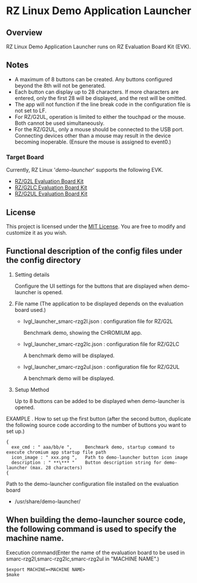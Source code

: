 # RZ Linux Demo Application Launcher

## Overview

RZ Linux Demo Application Launcher runs on RZ Evaluation Board Kit (EVK).

## Notes

- A maximum of 8 buttons can be created. Any buttons configured beyond the 8th will not be generated.
- Each button can display up to 28 characters. If more characters are entered, only the first 28 will be displayed, and the rest will be omitted.
- The app will not function if the line break code in the configuration file is not set to LF.
- For RZ/G2UL, operation is limited to either the touchpad or the mouse. Both cannot be used simultaneously.
- For the RZ/G2UL, only a mouse should be connected to the USB port. Connecting devices other than a mouse may result in the device becoming inoperable. (Ensure the mouse is assigned to event0.)

### Target Board

Currently, RZ Linux '_demo-launcher_' supports the following EVK.

- [RZ/G2L Evaluation Board Kit](https://www.renesas.com/us/en/products/microcontrollers-microprocessors/rz-mpus/rzg2l-evkit-evaluation-board-kit-rzg2l-mpu)
- [RZ/G2LC Evaluation Board Kit](https://www.renesas.com/en/products/microcontrollers-microprocessors/rz-mpus/rzg2lc-evkit-evaluation-board-kit-rzg2lc-mpu)
- [RZ/G2UL Evaluation Board Kit](https://www.renesas.com/en/products/microcontrollers-microprocessors/rz-mpus/rzg2ul-evkit-evaluation-board-kit-rzg2ul-mpu)

## License

This project is licensed under the [MIT License](LICENSE.txt). You are free to modify and customize it as you wish.

## Functional description of the config files under the config directory

1. Setting details

   Configure the UI settings for the buttons that are displayed when demo-launcher is opened.

2. File name (The application to be displayed depends on the evaluation board used.)
   - lvgl_launcher_smarc-rzg2l.json : configuration file for RZ/G2L

      Benchmark demo, showing the CHROMIUM app.

   - lvgl_launcher_smarc-rzg2lc.json : configuration file for RZ/G2LC

	   A benchmark demo will be displayed.

   - lvgl_launcher_smarc-rzg2ul.json : configuration file for RZ/G2UL

	   A benchmark demo will be displayed.

3. Setup Method

   Up to 8 buttons can be added to be displayed when demo-launcher is opened.

EXAMPLE . How to set up the first button (after the second button, duplicate the following source code according to the number of buttons you want to set up.)

    {
      exe_cmd : " aaa/bb/e ",     Benchmark demo, startup command to execute chromium app startup file path
      icon_image : " xxx.png ",   Path to demo-launcher button icon image
      description : " **\*** "    Button description string for demo-launcher (max. 28 characters)
    {

Path to the demo-launcher configuration file installed on the evaluation board
- /usr/share/demo-launcher/

## When building the demo-launcher source code, the following command is used to specify the machine name.

Execution command(Enter the name of the evaluation board to be used in smarc-rzg2l,smarc-rzg2lc,smarc-rzg2ul in "MACHINE NAME".)
```
$export MACHINE=<MACHINE NAME>
$make
```
